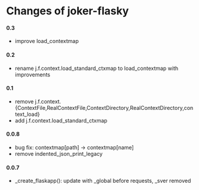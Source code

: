 Changes of joker-flasky
========================

#### 0.3
* improve load_contextmap

#### 0.2
* rename j.f.context.load_standard_ctxmap to load_contextmap with improvements

#### 0.1
* remove j.f.context.{ContextFile,RealContextFile,ContextDirectory,RealContextDirectory,context_load}
* add j.f.context.load_standard_ctxmap

#### 0.0.8
* bug fix: contextmap[path] -> contextmap[name]
* remove indented_json_print_legacy

#### 0.0.7
* _create_flaskapp(): update with _global before requests, _sver removed
